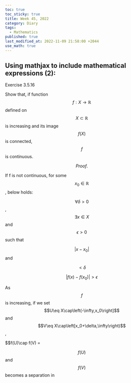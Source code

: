 ```yaml
---
toc: true
toc_sticky: true
title: Week 45, 2022
category: Diary
tags:
  - Mathematics
published: true
last_modified_at: 2022-11-09 21:58:00 +2044
use_math: true
---
```


## Using mathjax to include mathematical expressions (2):

Exercise 3.5.16

Show that, if function $$f:X\rightarrow\mathbb{R}$$ defined on $$X\subset\mathbb{R}$$ is increasing and its image $$f(X)$$ is connected, $$f$$ is continuous.

$$Proof.$$

If f is not continuous, for some $$x_0\in\mathbb{R}$$, below holds:

$$\forall\delta\gt 0$$, $$\exists x\in X$$ and $$\epsilon\gt 0$$ such that


$$\left| x-x_{0}\right|$$ and

$$ \lt\delta $$

$$\left| f(x)-f(x_0)\right| \gt\epsilon$$


As $$f$$ is increasing, if we set $$U\eq X\cap\left(-\infty,x_0\right]$$ and $$V\eq X\cap\left[x_0+\delta,\infty\right)$$,

$$f(U)\cap f(V) = 

$$f(U)$$ and $$f(V)$$ becomes a separation in 

